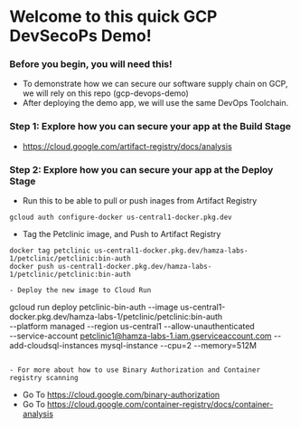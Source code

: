 # Welcome to this quick GCP DevSecoPs Demo! 

### Before you begin, you will need this! 

- To demonstrate how we can secure our software supply chain on GCP, we will rely on this repo (gcp-devops-demo)
- After deploying the demo app, we will use the same DevOps Toolchain.  

### Step 1: Explore how you can secure your app at the Build Stage

- https://cloud.google.com/artifact-registry/docs/analysis

### Step 2: Explore how you can secure your app at the Deploy Stage

- Run this to be able to pull or push inages from Artifact Registry
```
gcloud auth configure-docker us-central1-docker.pkg.dev
```

- Tag the Petclinic image, and Push to Artifact Registry 
```
docker tag petclinic us-central1-docker.pkg.dev/hamza-labs-1/petclinic/petclinic:bin-auth
docker push us-central1-docker.pkg.dev/hamza-labs-1/petclinic/petclinic:bin-auth

- Deploy the new image to Cloud Run
```
gcloud run deploy petclinic-bin-auth --image us-central1-docker.pkg.dev/hamza-labs-1/petclinic/petclinic:bin-auth \
--platform managed --region us-central1 --allow-unauthenticated \
--service-account petclinic1@hamza-labs-1.iam.gserviceaccount.com --add-cloudsql-instances mysql-instance  --cpu=2 --memory=512M
```

- For more about how to use Binary Authorization and Container registry scanning
```
- Go To https://cloud.google.com/binary-authorization
- Go To https://cloud.google.com/container-registry/docs/container-analysis
```
